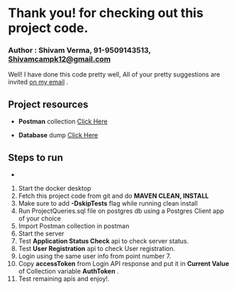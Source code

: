 # Thank you! for checking out this project code.

### Author : Shivam Verma, 91-9509143513, [Shivamcampk12@gmail.com](mailto://Shivamcampk12@gmail.com) 

Well! I have done this code pretty well, All of your pretty suggestions are invited [on my email](mailto://Shivamcampk12@gmail.com) .  

## Project resources

- **Postman** collection [Click Here](Agridence-assignment.postman_collection.json)

- **Database** dump      [Click Here](ProjectQueries.sql) 

## Steps to run
- 
1. Start the docker desktop
2. Fetch this project code from git and do **MAVEN CLEAN, INSTALL**
3. Make sure to add **-DskipTests** flag while running clean install 
4. Run ProjectQueries.sql file on postgres db using a Postgres Client app of your choice
4. Import Postman collection in postman
5. Start the server
6. Test **Application Status Check** api to check server status.
7. Test **User Registration** api to check User registration.
8. Login using the same user info from point number 7.
9. Copy **accessToken** from Login API response and put it in **Current Value** of Collection variable **AuthToken** .
10. Test remaining apis and enjoy!.